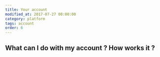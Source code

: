 ```yaml
---
title: Your account
modified_at: 2017-07-27 00:00:00
category: platform
tags: account
order: 6
---
```


## What can I do with my account ? How works it ?
